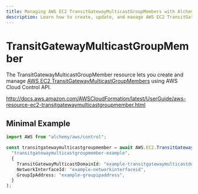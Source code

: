 ```yaml
---
title: Managing AWS EC2 TransitGatewayMulticastGroupMembers with Alchemy
description: Learn how to create, update, and manage AWS EC2 TransitGatewayMulticastGroupMembers using Alchemy Cloud Control.
---
```


# TransitGatewayMulticastGroupMember

The TransitGatewayMulticastGroupMember resource lets you create and manage [AWS EC2 TransitGatewayMulticastGroupMembers](https://docs.aws.amazon.com/ec2/latest/userguide/) using AWS Cloud Control API.

http://docs.aws.amazon.com/AWSCloudFormation/latest/UserGuide/aws-resource-ec2-transitgatewaymulticastgroupmember.html

## Minimal Example

```ts
import AWS from "alchemy/aws/control";

const transitgatewaymulticastgroupmember = await AWS.EC2.TransitGatewayMulticastGroupMember(
  "transitgatewaymulticastgroupmember-example",
  {
    TransitGatewayMulticastDomainId: "example-transitgatewaymulticastdomainid",
    NetworkInterfaceId: "example-networkinterfaceid",
    GroupIpAddress: "example-groupipaddress",
  }
);
```

